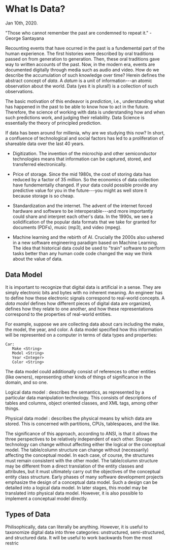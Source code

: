 # What Is Data?

Jan 10th, 2020.

"Those who cannot remember the past are condemned to repeat it." -George Santayana

Recounting events that have ocurred in the past is a fundemental part of the human experience. The first histories were described by oral traditions passed on from generation to generation. Then, these oral traditions gave way to written accounts of the past. Now, in the modern era, events are documented digitally through media such as audio and video. How do we describe the accumulation of such knowledge over time? Herein defines the abstract concept of *data*. A *datum* is a unit of information---an atomic observation about the world. Data (yes it is plural!) is a collection of such observations.

The basic motivation of this endeavor is *prediction*, i.e., understanding what has happened in the past to be able to know how to act in the future. Therefore, the science of working with data is understanding how and when such predictions work, and judging their reliability. Data Science is essentially the theory of principled prediction.

If data has been around for millenia, why are we studying this now? In short, a confluence of technological and social factors has led to a proliferation of shareable data over the last 40 years.

- Digitization. The invention of the microchip and other semiconductor technologies means that information can be captured, stored, and transferred electronically. 

- Price of storage. Since the mid 1980s, the cost of storing data has reduced by a factor of 35 million. So the economics of data collection have fundementally changed. If your data could possible provide any predictive value for you in the future---you might as well store it because storage is so cheap.

- Standardization and the internet. The advent of the internet forced hardware and software to be interoperable---and more importantly could share and interpret each other's data. In the 1990s, we see a solidification of the popular data formats that we take for granted for documents (PDFs), music (mp3), and video (mpeg).

-  Machine learning and the rebirth of AI. Crucially the 2000s also ushered in a new software engineering paradigm based on Machine Learning. The idea that historical data could be used to "train" software to perform tasks better than any human code code changed the way we think about the value of data. 

## Data Model
It is important to recognize that digital data is artificial in a sense. They are simply electronic bits and bytes with no inherent meaning. An engineer has to define how these electronic signals correspond to real-world concepts. A *data model* defines how different pieces of digital data are organized, defines how they relate to one another, and how these representations correspond to the properties of real-world entities.

For example, suppose we are collecting data about cars including the make, the model, the year, and color. A data model specified how this information will be represented on a computer in terms of data types and properties:
```
Car:
   Make <String>
   Model <String>
   Year <Integer>
   Color <String>
```
The data model could additionally consist of references to other entities (like owners), representing other kinds of things of significance in the domain, and so one. 

Logical data model : describes the semantics, as represented by a particular data manipulation technology. This consists of descriptions of tables and columns, object oriented classes, and XML tags, among other things.

Physical data model : describes the physical means by which data are stored. This is concerned with partitions, CPUs, tablespaces, and the like.

The significance of this approach, according to ANSI, is that it allows the three perspectives to be relatively independent of each other. Storage technology can change without affecting either the logical or the conceptual model. The table/column structure can change without (necessarily) affecting the conceptual model. In each case, of course, the structures must remain consistent with the other model. The table/column structure may be different from a direct translation of the entity classes and attributes, but it must ultimately carry out the objectives of the conceptual entity class structure. Early phases of many software development projects emphasize the design of a conceptual data model. Such a design can be detailed into a logical data model. In later stages, this model may be translated into physical data model. However, it is also possible to implement a conceptual model directly.

## Types of Data
Philisophically, data can literally be anything. However, it is useful to taxonomize digital data into three categories: unstructured, semi-structured, and structured data. It will be useful to work backwards from the most restric 




